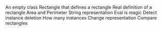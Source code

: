 An empty class Rectangle that defines a rectangle
Real definition of a rectangle
Area and Perimeter
String representation
Eval is magic
Detect instance deletion
How many instances
Change representation
Compare rectangles

